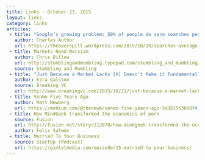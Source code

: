 ```yaml
---
title: Links - October 23, 2015
layout: links
category: links
articles:
 - title: "Google’s growing problem: 50% of people do zero searches per day on mobile"
   author: Charles Author
   url: https://theoverspill.wordpress.com/2015/10/19/searches-average-mobile-google-problem/
 - title: Markets Need Marxism
   author: Chris Dillow
   url: http://stumblingandmumbling.typepad.com/stumbling_and_mumbling/2015/10/markets-need-marxism.html
   source: Stumbling and Mumbling
 - title: "Just Because a Market Lacks [X] Doesn’t Make it Fundamentally Broken"
   author: Ezra Galston
   source: Breaking VC
   url: http://www.breakingvc.com/2015/10/21/just-because-a-market-lacks-x-doesnt-make-it-fundamentally-broken/
 - title: Venmo Five Years Ago
   author: Matt Newberg
   url: https://medium.com/@thenewb/venmo-five-years-ago-3d361563b98f#.2iopvt3ru
 - title: How MindGeek transformed the economics of porn
   source: Fusion
   url: http://fusion.net/story/212078/how-mindgeek-transformed-the-economics-of-porn/
   author: Felix Salmon
 - title: Married To Your Business
   source: StartUp (Podcast)
   url: https://gimletmedia.com/episode/15-married-to-your-business/
---
```

